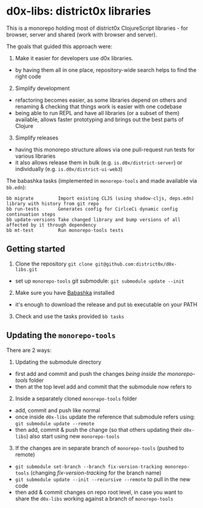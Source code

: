 # d0x-libs: district0x libraries

This is a monorepo holding most of district0x ClojureScript libraries - for browser, server and shared (work with browser and server).

The goals that guided this approach were:
1. Make it easier for developers use d0x libraries.
  - by having them all in one place, repository-wide search helps to find the right code
2. Simplify development
  - refactoring becomes easier, as some libraries depend on others and renaming & checking that things work is easier with one codebase
  - being able to run REPL and have all libraries (or a subset of them) available, allows faster prototyping and brings out the best parts of Clojure
3. Simplify releases
  - having this monorepo structure allows via one pull-request run tests for various libraries
  - it also allows release them in bulk (e.g. `is.d0x/district-server`) or individually (e.g. `is.d0x/district-ui-web3`)

The babashka tasks (implemented in `monorepo-tools` and made available via `bb.edn`):
```
bb migrate         Import existing CLJS (using shadow-cljs, deps.edn) library with history from git repo
bb run-tests       Generates config for CirlceCi dynamic config continuation steps
bb update-versions Take changed library and bump versions of all affected by it through dependency
bb mt-test         Run monorepo-tools tests
```

## Getting started

1. Clone the repository `git clone git@github.com:district0x/d0x-libs.git`
  - set up `monorepo-tools` git submodule: `git submodule update --init`
2. Make sure you have [Babashka](https://github.com/babashka/babashka#installation) installed
  - it's enough to download the release and put `bb` executable on your PATH
3. Check and use the tasks provided `bb tasks`

## Updating the `monorepo-tools`

There are 2 ways:
1. Updating the submodule directory
  - first add and commit and push the changes *being inside the monorepo-tools* folder
  - then at the top level add and commit that the submodule now refers to
2. Inside a separately cloned `monorepo-tools` folder
  - add, commit and push like normal
  - once inside `d0x-libs` update the reference that submodule refers using: `git submodule update --remote`
  - then add, commit & push the change (so that others updating their `d0x-libs`) also start using new `monorepo-tools`
3. If the changes are in separate branch of `monorepo-tools` (pushed to remote)
  - `git submodule set-branch --branch fix-version-tracking monorepo-tools` (changing _fix-version-tracking_ for the branch name)
  - `git submodule update --init --recursive --remote` to pull in the new code
  - then add & commit changes on repo root level, in case you want to share the `d0x-libs` working against a branch of `monorepo-tools`
